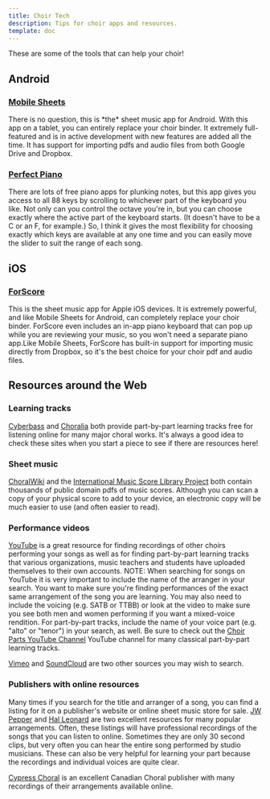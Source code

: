 ```yaml
---
title: Choir Tech
description: Tips for choir apps and resources.
template: doc
---
```


These are some of the tools that can help your choir!
    
## Android

<h3><a href="https://play.google.com/store/apps/details?id=com.zubersoft.mobilesheetspro">Mobile Sheets</a></h3>

<p>There is no question, this is *the* sheet music app for Android. With this app on a tablet, you can entirely replace your choir binder. It extremely full-featured and is in active development with new features are added all the time. It has support for importing pdfs and audio files from both Google Drive and Dropbox.</p>

<h3><a href="https://play.google.com/store/apps/details?id=com.gamestar.perfectpiano&rdid=com.gamestar.perfectpiano">Perfect Piano</a></h3>
<p>There are lots of free piano apps for plunking notes, but this app gives you access to all 88 keys by scrolling to whichever part of the keyboard you like. Not only can you control the octave you're in, but you can choose exactly where the active part of the keyboard starts. (It doesn't have to be a C or an F, for example.) So, I think it gives the most flexibility for choosing exactly which keys are available at any one time and you can easily move the slider to suit the range of each song.</p>

## iOS

<h3><a href="http://forscore.co/">ForScore</a></h3>

<p>This is the sheet music app for Apple iOS devices. It is extremely powerful, and like Mobile Sheets for Android, can completely replace your choir binder. ForScore even includes an in-app piano keyboard that can pop up while you are reviewing your music, so you won't need a separate piano app.Like Mobile Sheets, ForScore has built-in support for importing music directly from Dropbox, so it's the best choice for your choir pdf and audio files.</p>

## Resources around the Web

### Learning tracks

<p><a href="http://www.cyberbass.com/Major_Works.htm">Cyberbass</a> and <a href="http://choralia.net/mp3catalogue.htm">Choralia</a> both provide part-by-part learning tracks free for listening online for many major choral works. It's always a good idea to check these sites when you start a piece to see if there are resources here!</p>


### Sheet music

<p><a href="http://www2.cpdl.org/wiki/index.php/Main_Page">ChoralWiki</a> and the <a href="http://imslp.org/wiki/Main_Page">International Music Score Library Project</a> both contain thousands of public domain pdfs of music scores. Although you can scan a copy of your physical score to add to your device, an electronic copy will be much easier to use (and often easier to read).</p>

### Performance videos

<p><a href="https://www.youtube.com/">YouTube</a> is a great resource for finding recordings of other choirs performing your songs as well as for finding part-by-part learning tracks that various organizations, music teachers and students have uploaded themselves to their own accounts. NOTE: When searching for songs on YouTube it is very important to include the name of the arranger in your search. You want to make sure you're finding performances of the exact same arrangement of the song you are learning. You may also need to include the voicing (e.g. SATB or TTBB) or look at the video to make sure you see both men and women performing if you want a mixed-voice rendition. For part-by-part tracks, include the name of your voice part (e.g. "alto" or "tenor") in your search, as well. Be sure to check out the <a href="https://www.youtube.com/channel/UCS0_0LYL2unSdwOb9AhNOrw">Choir Parts YouTube Channel</a> YouTube channel for many classical part-by-part learning tracks.</p>
  
<p><a href="http://www.vimeo.com">Vimeo</a> and <a href="http://www.soundcloud.com">SoundCloud</a> are two other sources you may wish to search.</p>

### Publishers with online resources

<p>Many times if you search for the title and arranger of a song, you can find a listing for it on a publisher's website or online sheet music store for sale. <a href="http://www.jwpepper.com/sheet-music/school-choir-music.jsp">JW Pepper</a> and <a href="https://www.halleonard.com/index.jsp?subsiteid=5">Hal Leonard</a> are two excellent resources for many popular arrangements. Often, these listings will have professional recordings of the songs that you can listen to online. Sometimes they are only 30 second clips, but very often you can hear the entire song performed by studio musicians. These can also be very helpful for learning your part because the recordings and individual voices are quite clear.</p>
  
<p><a href="http://cypresschoral.com/Composers/Home.html">Cypress Choral</a> is an excellent Canadian Choral publisher with many recordings of their arrangements available online.</p>

